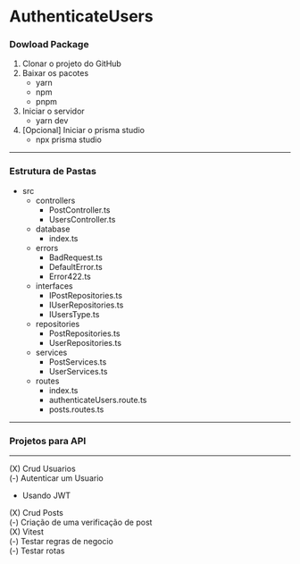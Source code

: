 # AuthenticateUsers

### Dowload Package

1. Clonar o projeto do GitHub <br/>
2. Baixar os pacotes <br/>
   - yarn <br/>
   - npm <br/>
   - pnpm <br/>
3. Iniciar o servidor <br/>
   - yarn dev <br/>
4. [Opcional] Iniciar o prisma studio <br/>
   - npx prisma studio <br/>

---

### Estrutura de Pastas <br/>

- src <br/>
  - controllers <br/>
    - PostController.ts <br/>
    - UsersController.ts <br/>
  - database <br/>
    - index.ts <br/>
  - errors <br/>
    - BadRequest.ts <br/>
    - DefaultError.ts <br/>
    - Error422.ts <br/>
  - interfaces <br/>
    - IPostRepositories.ts <br/>
    - IUserRepositories.ts <br/>
    - IUsersType.ts <br/>
  - repositories <br/>
    - PostRepositories.ts <br/>
    - UserRepositories.ts <br/>
  - services <br/>
    - PostServices.ts <br/>
    - UserServices.ts <br/>
  - routes <br/>
    - index.ts <br/>
    - authenticateUsers.route.ts <br/>
    - posts.routes.ts <br/>

---

### Projetos para API <br/>

---

(X) Crud Usuarios <br/>
(-) Autenticar um Usuario <br/>
  -  Usando JWT <br/>

(X) Crud Posts <br/>
(-) Criação de uma verificação de post <br/>
(X) Vitest <br/>
(-) Testar regras de negocio <br/>
(-) Testar rotas <br/>
